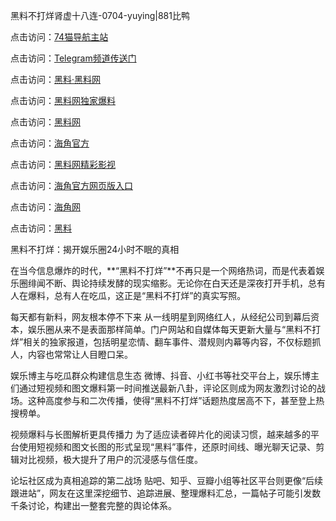 黑料不打烊肾虚十八连-0704-yuying|881比鸭

点击访问：<a href="https://74mao.com/">74猫导航主站</a>

点击访问：<a href="https://74mao.com/">Telegram频道传送门</a>

点击访问：<a href="https://heiliaolvzlu3.pages.dev">黑料·黑料网</a>

点击访问：<a href="https://heiliaoyvnrda.pages.dev">黑料网独家爆料</a>

点击访问：<a href="https://haef.pages.dev/">黑料网</a>

点击访问：<a href="https://gdas.pages.dev/">海角官方</a>

点击访问：<a href="https://sdfsh.pages.dev/">黑料网精彩影视</a>

点击访问：<a href="https://sdbsd.pages.dev/">海角官方网页版入口</a>

点击访问：<a href="https://ert-6he.pages.dev/">海角网</a>

点击访问：<a href="https://gbs-3wd.pages.dev/">黑料</a>

黑料不打烊：揭开娱乐圈24小时不眠的真相

在当今信息爆炸的时代，**“黑料不打烊”**不再只是一个网络热词，而是代表着娱乐圈绯闻不断、舆论持续发酵的现实缩影。无论你在白天还是深夜打开手机，总有人在爆料，总有人在吃瓜，这正是“黑料不打烊”的真实写照。

每天都有新料，网友根本停不下来
从一线明星到网络红人，从经纪公司到幕后资本，娱乐圈从来不是表面那样简单。门户网站和自媒体每天更新大量与“黑料不打烊”相关的独家报道，包括明星恋情、翻车事件、潜规则内幕等内容，不仅标题抓人，内容也常常让人目瞪口呆。

娱乐博主与吃瓜群众构建信息生态
微博、抖音、小红书等社交平台上，娱乐博主们通过短视频和图文爆料第一时间推送最新八卦，评论区则成为网友激烈讨论的战场。这种高度参与和二次传播，使得“黑料不打烊”话题热度居高不下，甚至登上热搜榜单。

视频爆料与长图解析更具传播力
为了适应读者碎片化的阅读习惯，越来越多的平台使用短视频和图文长图的形式呈现“黑料”事件，还原时间线、曝光聊天记录、剪辑对比视频，极大提升了用户的沉浸感与信任度。

论坛社区成为真相追踪的第二战场
贴吧、知乎、豆瓣小组等社区平台则更像“后续跟进站”，网友在这里深挖细节、追踪进展、整理爆料汇总，一篇帖子可能引发数千条讨论，构建出一整套完整的舆论体系。
